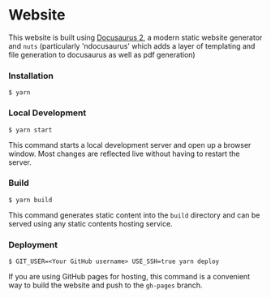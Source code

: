 # Website

This website is built using [Docusaurus 2](https://v2.docusaurus.io/), a modern static website generator and `nuts` (particularly 'ndocusaurus' which adds a layer of templating and file generation to docusaurus as well as pdf generation)

### Installation

```
$ yarn
```

### Local Development

```
$ yarn start
```

This command starts a local development server and open up a browser window. Most changes are reflected live without having to restart the server.

### Build

```
$ yarn build
```

This command generates static content into the `build` directory and can be served using any static contents hosting service.

### Deployment

```
$ GIT_USER=<Your GitHub username> USE_SSH=true yarn deploy
```

If you are using GitHub pages for hosting, this command is a convenient way to build the website and push to the `gh-pages` branch.
